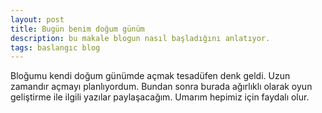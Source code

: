 ```yaml
---
layout: post
title: Bugün benim doğum günüm
description: bu makale blogun nasıl başladığını anlatıyor.
tags: baslangıc blog
---
```


Bloğumu kendi doğum günümde açmak tesadüfen denk geldi. Uzun zamandır açmayı planlıyordum.
Bundan sonra burada ağırlıklı olarak oyun geliştirme ile ilgili yazılar paylaşacağım.
Umarım hepimiz için faydalı olur.